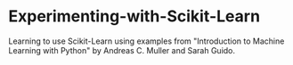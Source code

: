 # Experimenting-with-Scikit-Learn
Learning to use Scikit-Learn using examples from "Introduction to Machine Learning with Python" by Andreas C. Muller and Sarah Guido.
